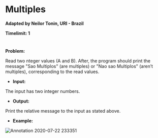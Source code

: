 # Multiples

**Adapted by Neilor Tonin, URI - Brazil**

**Timelimit: 1**
#

**Problem:**

Read two nteger values (A and B). After, the program should print the message "Sao Multiplos" (are multiples) or "Nao sao Multiplos" (aren’t multiples), corresponding to the read values.

- **Input:**

The input has two integer numbers.

- **Output:**

Print the relative message to the input as stated above.

- **Example:**

![Annotation 2020-07-22 233351](https://user-images.githubusercontent.com/68206376/88247355-d2e8d100-cc73-11ea-81aa-e7ba01e3d0e9.jpg)
